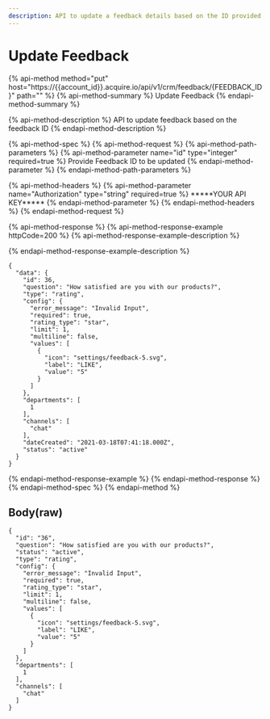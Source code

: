 ```yaml
---
description: API to update a feedback details based on the ID provided.
---
```


# Update Feedback

{% api-method method="put" host="https://{{account\_id}}.acquire.io/api/v1/crm/feedback/{FEEDBACK\_ID}" path="" %}
{% api-method-summary %}
Update Feedback
{% endapi-method-summary %}

{% api-method-description %}
API to update feedback based on the feedback ID
{% endapi-method-description %}

{% api-method-spec %}
{% api-method-request %}
{% api-method-path-parameters %}
{% api-method-parameter name="id" type="integer" required=true %}
Provide Feedback ID to be updated
{% endapi-method-parameter %}
{% endapi-method-path-parameters %}

{% api-method-headers %}
{% api-method-parameter name="Authorization" type="string" required=true %}
\*\*\*\*\*YOUR API KEY\*\*\*\*\*
{% endapi-method-parameter %}
{% endapi-method-headers %}
{% endapi-method-request %}

{% api-method-response %}
{% api-method-response-example httpCode=200 %}
{% api-method-response-example-description %}

{% endapi-method-response-example-description %}

```
{
  "data": {
    "id": 36,
    "question": "How satisfied are you with our products?",
    "type": "rating",
    "config": {
      "error_message": "Invalid Input",
      "required": true,
      "rating_type": "star",
      "limit": 1,
      "multiline": false,
      "values": [
        {
          "icon": "settings/feedback-5.svg",
          "label": "LIKE",
          "value": "5"
        }
      ]
    },
    "departments": [
      1
    ],
    "channels": [
      "chat"
    ],
    "dateCreated": "2021-03-18T07:41:18.000Z",
    "status": "active"
  }
}

```
{% endapi-method-response-example %}
{% endapi-method-response %}
{% endapi-method-spec %}
{% endapi-method %}

## Body\(raw\)

```text
{
  "id": "36",
  "question": "How satisfied are you with our products?",
  "status": "active",
  "type": "rating",
  "config": {
    "error_message": "Invalid Input",
    "required": true,
    "rating_type": "star",
    "limit": 1,
    "multiline": false,
    "values": [
      {
        "icon": "settings/feedback-5.svg",
        "label": "LIKE",
        "value": "5"
      }
    ]
  },
  "departments": [
    1
  ],
  "channels": [
    "chat"
  ]
}
```

